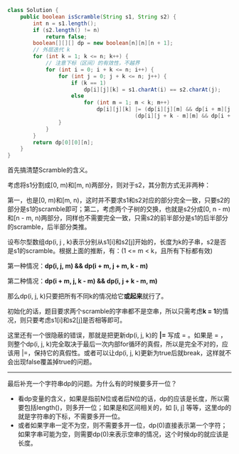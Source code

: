 ``` java
class Solution {
    public boolean isScramble(String s1, String s2) {
        int n = s1.length();
        if (s2.length() != n)
            return false;
        boolean[][][] dp = new boolean[n][n][n + 1]; 
        // 外层迭代 k
        for (int k = 1; k <= n; k++) {
            // 注意下标（区间）的有效性，不越界
            for (int i = 0; i + k <= n; i++) {
                for (int j = 0; j + k <= n; j++) {
                    if (k == 1)
                        dp[i][j][k] = s1.charAt(i) == s2.charAt(j);
                    else
                        for (int m = 1; m < k; m++)
                            dp[i][j][k] |= (dp[i][j][m] && dp[i + m][j + m][k - m]) ||
                                        (dp[i][j + k - m][m] && dp[i + m][j][k - m]);
                }
            }
        }
        return dp[0][0][n];
    }
}
```

首先搞清楚Scramble的含义。

考虑将s1分割成[0, m)和[m, n)两部分，则对于s2，其分割方式无非两种：

第一，也是[0, m)和[m, n)，这时并不要求s1和s2对应的部分完全一致，只要s2的部分是s1的scramble即可；第二，考虑两个子树的交换，也就是s2分成[0, n - m)和[n - m, n)两部分，同样也不需要完全一致，只需s2的前半部分是s1的后半部分的scramble，后半部分类推。

设布尔型数组dp(i, j , k)表示分别从s1[i]和s2[j]开始的，长度为k的子串，s2是否是s1的scramble。根据上面的推断，有：(1 <= m < k，且所有下标都有效)

第一种情况：**dp(i, j, m) && dp(i + m, j + m, k - m)**

第二种情况：**dp(i + m, j, k - m) && dp(i, j + k - m, m)**

那么dp(i, j, k)只要把所有不同k的情况给它**或起来**就行了。

初始化的话，题目要求两个scramble的字串都不是空串，所以只需考虑**k = 1**的情况，则只要考虑s1[i]和s2[j]是否相等即可。

这里还有一个很隐蔽的错误，那就是把更新dp(i, j, k)的 **|=** 写成 = 。如果是 = ，则整个dp(i, j, k)完全取决于最后一次内部for循环的真假，所以是完全不对的，应该用 |=，保持它的真假性。或者可以让dp(i, j, k)更新为true后就break，这样就不会出现false覆盖掉true的问题。

------

最后补充一个字符串dp的问题。为什么有的时候要多开一位？

* 看dp变量的含义，如果是指前N位或者后N位的话，dp的应该是长度，所以需要包括length()，则多开一位；如果是和区间相关的，如 [i, j] 等等，这里dp的就是字符串的下标，不需要多开一位。
* 或者如果字串一定不为空，则不需要多开一位，dp(0)直接表示第一个字符；如果字串可能为空，则需要dp(0)来表示空串的情况，这个时候dp的就应该是长度。